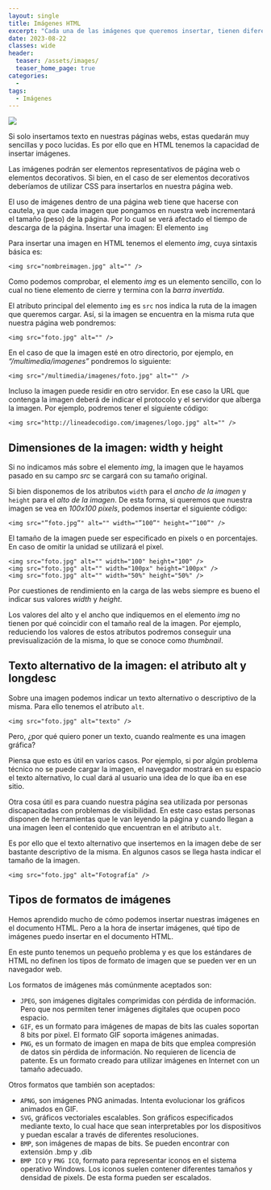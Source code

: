 ```yaml
---
layout: single
title: Imágenes HTML
excerpt: "Cada una de las imágenes que queremos insertar, tienen diferentes tipos de formatos, en esta parte se enseña como insertar las imágenes y los principales errores que cometemos al intentar insertar imágenes."
date: 2023-08-22
classes: wide
header:
  teaser: /assets/images/
  teaser_home_page: true
categories:
  - 
tags:
  - Imágenes
---
```


![](/assets/images/)

Si solo insertamos texto en nuestras páginas webs, estas quedarán muy sencillas y poco lucidas. Es por ello que en HTML tenemos la capacidad de insertar imágenes.

Las imágenes podrán ser elementos representativos de página web o elementos decorativos. Si bien, en el caso de ser elementos decorativos deberíamos de utilizar CSS para insertarlos en nuestra página web.

El uso de imágenes dentro de una página web tiene que hacerse con cautela, ya que cada imagen que pongamos en nuestra web incrementará el tamaño (peso) de la página. Por lo cual se verá afectado el tiempo de descarga de la página.
Insertar una imagen: El elemento `img`

Para insertar una imagen en HTML tenemos el elemento *img*, cuya sintaxis básica es:

```
<img src="nombreimagen.jpg" alt="" />
```

Como podemos comprobar, el elemento *img* es un elemento sencillo, con lo cual no tiene elemento de cierre y termina con la *barra invertida*.

El atributo principal del elemento `img` es `src` nos indica la ruta de la imagen que queremos cargar. Así, si la imagen se encuentra en la misma ruta que nuestra página web pondremos:

```
<img src="foto.jpg" alt="" />
```

En el caso de que la imagen esté en otro directorio, por ejemplo, en *“/multimedia/imagenes”* pondremos lo siguiente:

```
<img src="/multimedia/imagenes/foto.jpg" alt="" />
```

Incluso la imagen puede residir en otro servidor. En ese caso la URL que contenga la imagen deberá de indicar el protocolo y el servidor que alberga la imagen. Por ejemplo, podremos tener el siguiente código:

```
<img src="http://lineadecodigo.com/imagenes/logo.jpg" alt="" />
```

## Dimensiones de la imagen: width y height

Si no indicamos más sobre el elemento *img*, la imagen que le hayamos pasado en su campo *src* se cargará con su tamaño original.

Si bien disponemos de los atributos `width` para el *ancho de la imagen* y `height` para el *alto de la imagen*. De esta forma, si queremos que nuestra imagen se vea en *100x100 pixels*, podemos insertar el siguiente código:

```
<img src="”foto.jpg”" alt="" width="”100”" height="”100”" />
```

El tamaño de la imagen puede ser especificado en pixels o en porcentajes. En caso de omitir la unidad se utilizará el pixel.

```
<img src="foto.jpg" alt="" width="100" height="100" />
<img src="foto.jpg" alt="" width="100px" height="100px" />
<img src="foto.jpg" alt="" width="50%" height="50%" />
```

Por cuestiones de rendimiento en la carga de las webs siempre es bueno el indicar sus valores *width* y *height*.

Los valores del alto y el ancho que indiquemos en el elemento *img* no tienen por qué coincidir con el tamaño real de la imagen. Por ejemplo, reduciendo los valores de estos atributos podremos conseguir una previsualización de la misma, lo que se conoce como *thumbnail*.

## Texto alternativo de la imagen: el atributo alt y longdesc

Sobre una imagen podemos indicar un texto alternativo o descriptivo de la misma. Para ello tenemos el atributo `alt`.

```
<img src="foto.jpg" alt="texto" />
```

Pero, ¿por qué quiero poner un texto, cuando realmente es una imagen gráfica?

Piensa que esto es útil en varios casos. Por ejemplo, si por algún problema técnico no se puede cargar la imagen, el navegador mostrará en su espacio el texto alternativo, lo cual dará al usuario una idea de lo que iba en ese sitio.

Otra cosa útil es para cuando nuestra página sea utilizada por personas discapacitadas con problemas de visibilidad. En este caso estas personas disponen de herramientas que le van leyendo la página y cuando llegan a una imagen leen el contenido que encuentran en el atributo `alt`.

Es por ello que el texto alternativo que insertemos en la imagen debe de ser bastante descriptivo de la misma. En algunos casos se llega hasta indicar el tamaño de la imagen.

```
<img src="foto.jpg" alt="Fotografía" />
```

## Tipos de formatos de imágenes

Hemos aprendido mucho de cómo podemos insertar nuestras imágenes en el documento HTML. Pero a la hora de insertar imágenes, qué tipo de imágenes puedo insertar en el documento HTML.

En este punto tenemos un pequeño problema y es que los estándares de HTML no definen los tipos de formato de imagen que se pueden ver en un navegador web.

Los formatos de imágenes más comúnmente aceptados son:

* `JPEG`, son imágenes digitales comprimidas con pérdida de información. Pero que nos permiten tener imágenes digitales que ocupen poco espacio.
* `GIF`, es un formato para imágenes de mapas de bits las cuales soportan 8 bits por pixel. El formato GIF soporta imágenes animadas.
* `PNG`, es un formato de imagen en mapa de bits que emplea compresión de datos sin pérdida de información. No requieren de licencia de patente. Es un formato creado para utilizar imágenes en Internet con un tamaño adecuado.

Otros formatos que también son aceptados:

* `APNG`, son imágenes PNG animadas. Intenta evolucionar los gráficos animados en GIF.
* `SVG`, gráficos vectoriales escalables. Son gráficos especificados mediante texto, lo cual hace que sean interpretables por los dispositivos y puedan escalar a través de diferentes resoluciones.
* `BMP`, son imágenes de mapas de bits. Se pueden encontrar con extensión .bmp y .dib
* `BMP ICO` y `PNG ICO`, formato para representar iconos en el sistema operativo Windows. Los iconos suelen contener diferentes tamaños y densidad de pixels. De esta forma pueden ser escalados.